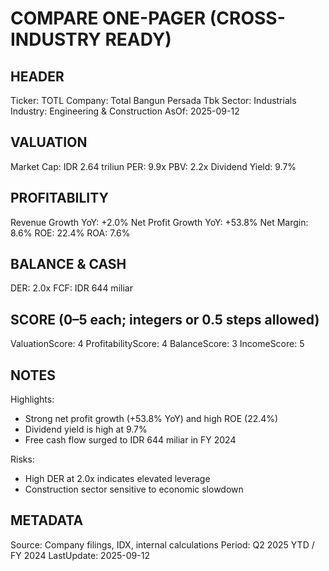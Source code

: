 # COMPARE ONE-PAGER (CROSS-INDUSTRY READY)

## HEADER
Ticker: TOTL
Company: Total Bangun Persada Tbk
Sector: Industrials
Industry: Engineering & Construction
AsOf: 2025-09-12

## VALUATION
Market Cap: IDR 2.64 triliun
PER: 9.9x
PBV: 2.2x
Dividend Yield: 9.7%

## PROFITABILITY
Revenue Growth YoY: +2.0%
Net Profit Growth YoY: +53.8%
Net Margin: 8.6%
ROE: 22.4%
ROA: 7.6%

## BALANCE & CASH
DER: 2.0x
FCF: IDR 644 miliar

## SCORE (0–5 each; integers or 0.5 steps allowed)
ValuationScore: 4
ProfitabilityScore: 4
BalanceScore: 3
IncomeScore: 5

## NOTES
Highlights:
- Strong net profit growth (+53.8% YoY) and high ROE (22.4%)
- Dividend yield is high at 9.7%
- Free cash flow surged to IDR 644 miliar in FY 2024

Risks:
- High DER at 2.0x indicates elevated leverage
- Construction sector sensitive to economic slowdown

## METADATA
Source: Company filings, IDX, internal calculations
Period: Q2 2025 YTD / FY 2024
LastUpdate: 2025-09-12